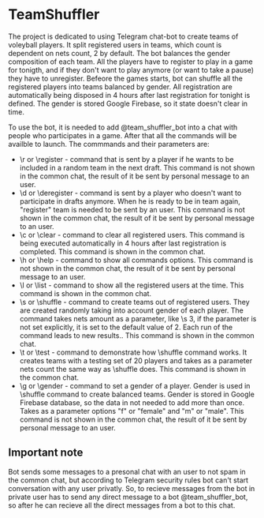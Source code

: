 # TeamShuffler
 
The project is dedicated to using Telegram chat-bot to create teams of voleyball players. It split registered users in teams, which count is dependent on nets count, 2 by default. The bot balances the gender composition of each team. All the players have to register to play in a game for tonigth, and if they don't want to play anymore (or want to take a pause) they have to unregister.
Befeore the games starts, bot can shuffle all the registered players into teams balanced by gender.
All registration are automatically being disposed in 4 hours after last registration for tonight is defined.
The gender is stored Google Firebase, so it state doesn't clear in time.

To use the bot, it is needed to add @team_shuffler_bot into a chat with people who participates in a game. After that all the commands will be availble to launch. The commmands and their parameters are:

- \r or \register - command that is sent by a player if he wants to be included in a random team in the next draft. This command is not shown in the common chat, the result of it be sent by personal message to an user.
- \d or \deregister - command is sent by a player who doesn't want to participate in drafts anymore. When he is ready to be in team again, "register" team is needed to be sent by an user. This command is not shown in the common chat, the result of it be sent by personal message to an user.
- \c or \clear - command to clear all registered users. This command is being executed automatically in 4 hours after last registration is completed. This command is shown in the common chat.
- \h or \help - command to show all commands options. This command is not shown in the common chat, the result of it be sent by personal message to an user.
- \l or \list - command to show all the registered users at the time. This command is shown in the common chat.
- \s or \shuffle - command to create teams out of registered users. They are created randomly taking into account gender of each player. The command takes nets amount as a parameter, like \s 3, if the parameter is not set explicitly, it is set to the default value of 2. Each run of the command leads to new results.. This command is shown in the common chat.
- \t or \test - command to demonstrate how \shuffle command works. It creates teams with a testing set of 20 players and takes as a parameter nets count the same way as \shuffle does. This command is shown in the common chat.
- \g or \gender - command to set a gender of a player. Gender is used in \shuffle command to create balanced teams. Gender is stored in Google Firebase database, so the data in not needed to add more than once. Takes as a parameter options "f" or "female" and "m" or "male". This command is not shown in the common chat, the result of it be sent by personal message to an user.
 
## Important note
 
Bot sends some messages to a presonal chat with an user to not spam in the common chat, but according to Telegram security rules bot can't start conversation with any user privatly. So, to recieve messages from the bot in private user has to send any direct message to a bot @team_shuffler_bot, so after he can recieve all the direct messages from a bot to this chat.
